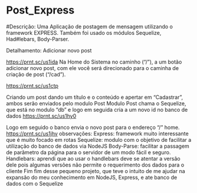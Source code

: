 # Post_Express
 
#Descrição:
Uma Aplicação de postagem de mensagem utilizando o framework EXPRESS. Também foi usado os módulos Sequelize, Had#lebars, Body-Parser.


Detalhamento:
Adicionar novo post
 
https://prnt.sc/us1ida
Na Home do Sistema no caminho (“/”), a um botão adicionar novo post, com ele você será direcionado para o caminha de criação de post (“/cad”).
 
https://prnt.sc/us1ctp

Criando um post dando um título e o conteúdo e apertar em “Cadastrar”, ambos serão enviados pelo modulo Post 
Modulo Post chama o Sequelize, que está no modulo “db” e logo em seguida cria a um novo id no banco de dados 
https://prnt.sc/us1hy0

Logo em seguido o banco envia o novo post para o endereço “/” home.
https://prnt.sc/us1jhv
observações:
Express: framework muito interessante que é muito focado em rotas
Sequelize: modulo com o objetivo de facilitar a utilização do banco de dados via NodeJS 
Body-Parse: facilitar a passagem de parâmetro da página para o servidor de um modo fácil e seguro.
Handlebars: aprendi que ao usar o handlebars deve se atentar a versão dele pois algumas versões não permite o requerimento dos dados para o cliente
Fim
fim desse pequeno projeto, que teve o intuito de me ajudar na expansão do meu conhecimento em NodeJS, Express, e ate banco de dados com o Sequelize

